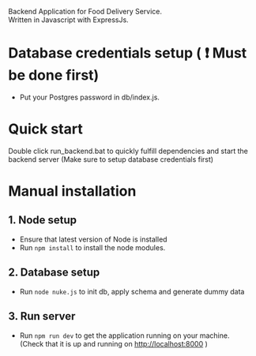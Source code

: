 Backend Application for Food Delivery Service.  
Written in Javascript with ExpressJs.  

# Database credentials setup ( :heavy_exclamation_mark: Must be done first)
* Put your Postgres password in db/index.js.

# Quick start
Double click run_backend.bat to quickly fulfill dependencies and start the backend server (Make sure to setup database credentials first)

# Manual installation
## 1. Node setup
* Ensure that latest version of Node is installed
* Run `npm install` to install the node modules.

## 2. Database setup
* Run `node nuke.js` to init db, apply schema and generate dummy data

## 3. Run server
* Run `npm run dev` to get the application running on your machine.  
(Check that it is up and running on [http://localhost:8000](http://localhost:8000) )

